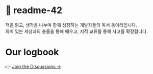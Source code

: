 # 🌱 readme-42

책을 읽고, 생각을 나누며 함께 성장하는 개발자들의 독서 동아리입니다.  
의미 있는 세상과의 충돌을 통해 배우고, 지적 교류를 통해 사고를 확장합니다.

# Our logbook

👉 [Join the Discussions →](https://github.com/orgs/readme-42/discussions/1)
